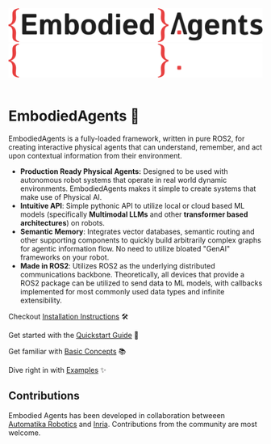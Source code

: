 <div>
  <img src="_static/EMBODIED_AGENTS_LIGHT.png" class="only-light" />
  <img src="_static/EMBODIED_AGENTS_DARK.png" class="only-dark" />
</div>
<br/>

# EmbodiedAgents 🤖

EmbodiedAgents is a fully-loaded framework, written in pure ROS2, for creating interactive physical agents that can understand, remember, and act upon contextual information from their environment.

- **Production Ready Physical Agents:** Designed to be used with autonomous robot systems that operate in real world dynamic environments. EmbodiedAgents makes it simple to create systems that make use of Physical AI.
- **Intuitive API**: Simple pythonic API to utilize local or cloud based ML models (specifically **Multimodal LLMs** and other **transformer based architectures**) on robots.
- **Semantic Memory**: Integrates vector databases, semantic routing and other supporting components to quickly build arbitrarily complex graphs for agentic information flow. No need to utilize bloated "GenAI" frameworks on your robot.
- **Made in ROS2**: Utilizes ROS2 as the underlying distributed communications backbone. Theoretically, all devices that provide a ROS2 package can be utilized to send data to ML models, with callbacks implemented for most commonly used data types and infinite extensibility.

Checkout [Installation Instructions](installation.md) 🛠️

Get started with the [Quickstart Guide](quickstart.md) 🚀

Get familiar with [Basic Concepts](basics.md) 📚

Dive right in with [Examples](examples/index.md) ✨

## Contributions

Embodied Agents has been developed in collaboration betweeen [Automatika Robotics](https://automatikarobotics.com/) and [Inria](https://inria.fr/). Contributions from the community are most welcome.
